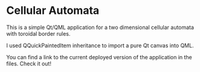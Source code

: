 # Cellular Automata

This is a simple Qt/QML application for a two dimensional cellular automata with toroidal border rules.

I used QQuickPaintedItem inheritance to import a pure Qt canvas into QML.

You can find a link to the current deployed version of the application in the files. Check it out!

